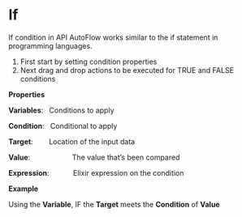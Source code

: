 # If

If condition in API AutoFlow works similar to the if statement in programming languages.

1. First start by setting condition properties
2. Next drag and drop actions to be executed for TRUE and FALSE conditions

 **Properties**
 

**Variables**:               Conditions to apply

**Condition**:              Conditional to apply

**Target**:                    Location of the input data

**Value**:                     The value that’s been compared

**Expression**:            Elixir expression on the condition

 **Example**
 

Using the **Variable**, IF the **Target** meets the **Condition** of **Value**